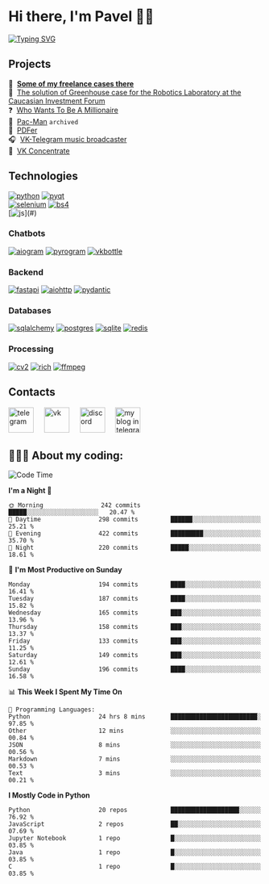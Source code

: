 # Hi there, I'm Pavel 👋🏼 
[![Typing SVG](https://readme-typing-svg.demolab.com?font=Parkinsans&weight=500&size=22&duration=2000&color=3454D1&multiline=true&repeat=false&width=446&height=169&lines=Python+developer;ITMO+student;VK+ambassador;Chatbots+creator;Desktop+apps+developer;...+and+singer+and+podcaster)](#)  

## Projects
📱&#160; **[Some of my freelance cases there](https://degendigital.super.site/)**  
🤖&#160; [The solution of Greenhouse case for the Robotics Laboratory at the Caucasian Investment Forum](https://github.com/snowlue/cif-robotics-2024)  
❓&#160; [Who Wants To Be A Millionaire](https://github.com/snowlue/WWTBAM)  
👻&#160; [Pac-Man](https://github.com/Marklzzz/Pac-man) `archived`  
📄&#160; [PDFer](https://github.com/snowlue/pdfer)  
🎧&#160; [VK-Telegram music broadcaster](https://github.com/snowlue/vk-tg-music-broadcaster)  
👀&#160; [VK Concentrate](https://github.com/snowlue/VK-Concentrate)  

## Technologies
[![python](https://img.shields.io/badge/python-306998?style=for-the-badge&logo=python&logoColor=FFD43B)](#)
[![pyqt](https://img.shields.io/badge/pyqt-41CD52?style=for-the-badge&logo=qt&logoColor=fff)](#)  
[![selenium](https://img.shields.io/badge/selenium-43B02A?style=for-the-badge&logo=selenium&logoColor=fff)](#)
[![bs4](https://img.shields.io/badge/beautiful_soup-287fb8?style=for-the-badge)](#)  
[![js](https://img.shields.io/badge/javascript_(a_bit)-F7DF1E?style=for-the-badge&logo=javascript&logoColor=000)](#)

### Chatbots
[![aiogram](https://img.shields.io/badge/aiogram-009bfb?style=for-the-badge&logo=telegram&logoColor=fff)](#)
[![pyrogram](https://img.shields.io/badge/pyrogram-e65622?style=for-the-badge)](#)
[![vkbottle](https://img.shields.io/badge/vkbottle-0077ff?style=for-the-badge&logo=vk&logoColor=fff)](#)

### Backend
[![fastapi](https://img.shields.io/badge/fastapi-009688?style=for-the-badge&logo=fastapi&logoColor=fff)](#)
[![aiohttp](https://img.shields.io/badge/aiohttp-2C5BB4?style=for-the-badge&logo=aiohttp&logoColor=fff)](#)
[![pydantic](https://img.shields.io/badge/pydantic-E92063?style=for-the-badge&logo=pydantic&logoColor=fff)](#)

### Databases
[![sqlalchemy](https://img.shields.io/badge/sqlalchemy-D71F00?style=for-the-badge&logo=sqlalchemy&logoColor=fff)](#)
[![postgres](https://img.shields.io/badge/postgres-4169E1.svg?style=for-the-badge&logo=postgresql&logoColor=fff)](#)
[![sqlite](https://img.shields.io/badge/sqlite-003B57.svg?style=for-the-badge&logo=sqlite&logoColor=fff)](#)
[![redis](https://img.shields.io/badge/redis-FF4438.svg?style=for-the-badge&logo=redis&logoColor=fff)](#)

### Processing
[![cv2](https://img.shields.io/badge/opencv-5C3EE8?style=for-the-badge&logo=opencv&logoColor=fff)](#)
[![rich](https://img.shields.io/badge/rich-FAE742?style=for-the-badge&logo=rich&logoColor=000)](#)
[![ffmpeg](https://img.shields.io/badge/ffmpeg-007808?style=for-the-badge&logo=ffmpeg&logoColor=fff)](#)

## Contacts
[<img src='https://upload.wikimedia.org/wikipedia/commons/thumb/8/83/Telegram_2019_Logo.svg/768px-Telegram_2019_Logo.svg.png' alt='telegram' height='50'>](https://t.me/snowlue)
&#4448; [<img src='https://user-images.githubusercontent.com/22418658/169043582-878f7c04-1398-4296-9cef-85eb90f77f8f.png' alt='vk' height='50'>](https://vk.me/snowlue)
&#4448; [<img src='https://user-images.githubusercontent.com/22418658/130826704-ea944633-642f-46cc-9236-ffda0ec0ce41.png' alt='discord' height='50'>](https://discord.com/users/550713735686127626)
&#4448; [<img src='https://github.com/user-attachments/assets/8159be1d-7939-4432-ba94-2da0366d6650' alt='my blog in telegram' height='50'>](https://t.me/snowlues)

## 👨🏻‍💻 About my coding:
<!--START_SECTION:waka-->
![Code Time](http://img.shields.io/badge/Code%20Time-1%2C167%20hrs%2013%20mins-blue)

**I'm a Night 🦉** 

```text
🌞 Morning                242 commits         █████░░░░░░░░░░░░░░░░░░░░   20.47 % 
🌆 Daytime                298 commits         ██████░░░░░░░░░░░░░░░░░░░   25.21 % 
🌃 Evening                422 commits         █████████░░░░░░░░░░░░░░░░   35.70 % 
🌙 Night                  220 commits         █████░░░░░░░░░░░░░░░░░░░░   18.61 % 
```
📅 **I'm Most Productive on Sunday** 

```text
Monday                   194 commits         ████░░░░░░░░░░░░░░░░░░░░░   16.41 % 
Tuesday                  187 commits         ████░░░░░░░░░░░░░░░░░░░░░   15.82 % 
Wednesday                165 commits         ███░░░░░░░░░░░░░░░░░░░░░░   13.96 % 
Thursday                 158 commits         ███░░░░░░░░░░░░░░░░░░░░░░   13.37 % 
Friday                   133 commits         ███░░░░░░░░░░░░░░░░░░░░░░   11.25 % 
Saturday                 149 commits         ███░░░░░░░░░░░░░░░░░░░░░░   12.61 % 
Sunday                   196 commits         ████░░░░░░░░░░░░░░░░░░░░░   16.58 % 
```


📊 **This Week I Spent My Time On** 

```text
💬 Programming Languages: 
Python                   24 hrs 8 mins       ████████████████████████░   97.85 % 
Other                    12 mins             ░░░░░░░░░░░░░░░░░░░░░░░░░   00.84 % 
JSON                     8 mins              ░░░░░░░░░░░░░░░░░░░░░░░░░   00.56 % 
Markdown                 7 mins              ░░░░░░░░░░░░░░░░░░░░░░░░░   00.53 % 
Text                     3 mins              ░░░░░░░░░░░░░░░░░░░░░░░░░   00.21 % 
```

**I Mostly Code in Python** 

```text
Python                   20 repos            ███████████████████░░░░░░   76.92 % 
JavaScript               2 repos             ██░░░░░░░░░░░░░░░░░░░░░░░   07.69 % 
Jupyter Notebook         1 repo              █░░░░░░░░░░░░░░░░░░░░░░░░   03.85 % 
Java                     1 repo              █░░░░░░░░░░░░░░░░░░░░░░░░   03.85 % 
C                        1 repo              █░░░░░░░░░░░░░░░░░░░░░░░░   03.85 % 
```




<!--END_SECTION:waka-->
